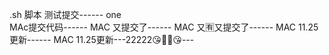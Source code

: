 .sh 脚本 测试提交------ one  
MAc提交代码------
MAC 又提交了------
MAC 又🈶️又提交了------
MAC 11.25更新------
MAC 11.25更新---22222😘👍🏾😘---